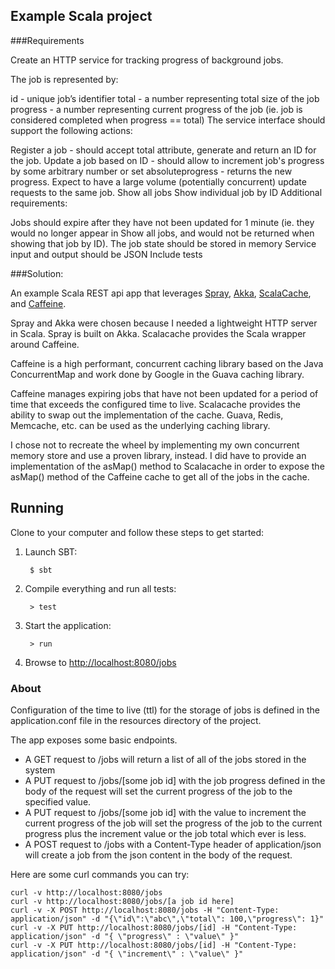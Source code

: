 ## Example Scala project

###Requirements

Create an HTTP service for tracking progress of background jobs.

The job is represented by:

id - unique job’s identifier
total - a number representing total size of the job
progress - a number representing current progress of the job (ie. job is considered completed when progress == total)
The service interface should support the following actions:

Register a job - should accept total attribute, generate and return an ID for the job.
Update a job based on ID - should allow to increment job's progress by some arbitrary number or set absoluteprogress - returns the new progress. Expect to have a large volume (potentially concurrent) update requests to the same job.
Show all jobs
Show individual job by ID
Additional requirements:

Jobs should expire after they have not been updated for 1 minute (ie. they would no longer appear in Show all jobs, and would not be returned when showing that job by ID).
The job state should be stored in memory
Service input and output should be JSON
Include tests

###Solution:

An example Scala REST api app that leverages [Spray](spray.io), [Akka](akka.io), [ScalaCache](https://github.com/cb372/scalacache), and [Caffeine](https://github.com/ben-manes/caffeine). 

Spray and Akka were chosen because I needed a lightweight HTTP server in Scala. Spray is built on Akka. Scalacache provides the Scala wrapper around Caffeine. 

Caffeine is a high performant, concurrent caching library based on the Java ConcurrentMap and work done by Google in the Guava caching library. 

Caffeine manages expiring jobs that have not been updated for a period of time that exceeds the configured time to live. Scalacache provides the ability to swap out the implementation of the cache. Guava, Redis, Memcache, etc. can be used as the underlying caching library.

I chose not to recreate the wheel by implementing my own concurrent memory store and use a proven library, instead. I did have to provide an implementation of the asMap() method to Scalacache in order to expose the asMap() method of the Caffeine cache to get all of the jobs in the cache.

## Running
Clone to your computer and follow these steps to get started:

1. Launch SBT:

        $ sbt

4. Compile everything and run all tests:

        > test

5. Start the application:

        > run

6. Browse to [http://localhost:8080/jobs](http://localhost:8080/jobs)

### About
Configuration of the time to live (ttl) for the storage of jobs is defined in the application.conf file in the resources directory of the project.

The app exposes some basic endpoints.  
* A GET request to /jobs will return a list of all of the jobs stored in the system
* A PUT request to /jobs/[some job id] with the job progress defined in the body of the request will set the current progress of the job to the specified value.
* A PUT request to /jobs/[some job id] with the value to increment the current progress of the job will set the progress of the job to the current progress plus the increment value or the job total which ever is less.
* A POST request to /jobs with a Content-Type header of application/json will create a job from the json content in the body of the request.

Here are some curl commands you can try:

```
curl -v http://localhost:8080/jobs
curl -v http://localhost:8080/jobs/[a job id here]
curl -v -X POST http://localhost:8080/jobs -H "Content-Type: application/json" -d "{\"id\":\"abc\",\"total\": 100,\"progress\": 1}"
curl -v -X PUT http://localhost:8080/jobs/[id] -H "Content-Type: application/json" -d "{ \"progress\" : \"value\" }"
curl -v -X PUT http://localhost:8080/jobs/[id] -H "Content-Type: application/json" -d "{ \"increment\" : \"value\" }"
```

